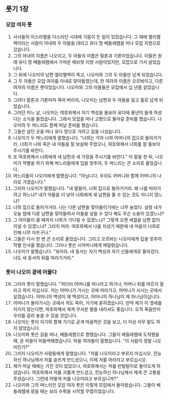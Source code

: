 ## 룻기 1장

### 모압 여자 룻
1. 사사들이 이스라엘을 다스리던 시대에 가뭄이 든 일이 있었습니다. 그 때에 엘리멜렉이라는 사람이 아내와 두 아들을 데리고 유다 땅 베들레헴을 떠나 모압 지방으로 갔습니다.
2. 그의 아내의 이름은 나오미고, 두 아들의 이름은 말론과 기룐이었습니다. 이들은 원래 유다 땅 베들레헴에서 가까운 에브랏 지방 사람이었지만, 모압으로 가서 살았습니다.
3. 그 뒤에 나오미의 남편 엘리멜렉이 죽고, 나오미와 그의 두 아들만 남게 되었습니다.
4. 그 두 아들은 모압 여자를 아내로 맞아들였는데, 한 여자의 이름은 오르바이고, 다른 여자의 이름은 룻이었습니다. 나오미와 그의 아들들은 모압에서 십 년쯤 살았습니다.
5. 그러다 말론과 기룐마저 죽어 버리자, 나오미는 남편과 두 아들을 잃고 홀로 남게 되었습니다.
6. 그러던 어느 날, 나오미는 여호와께서 자기 백성을 돌보아 유다에 풍년이 들게 하셨다는 소식을 들었습니다. 그래서 모압을 떠나 고향으로 돌아갈 준비를 했습니다. 나오미의 두 며느리도 함께 떠날 준비를 했습니다.
7. 그들은 살던 곳을 떠나 유다 땅으로 가려고 길을 나섰습니다.
8. 나오미가 두 며느리에게 말했습니다. "너희는 각자 너희 어머니의 집으로 돌아가거라. 너희가 나와 죽은 내 아들을 잘 보살펴 주었으니, 여호와께서 너희를 잘 돌보아 주시기를 바란다.
9. 또 여호와께서 너희에게 새 남편과 새 가정을 주시기를 바란다." 이 말을 한 뒤, 나오미가 작별을 하기 위해 며느리들에게 입을 맞추자, 두 며느리는 큰 소리로 울었습니다.
10. 며느리들이 나오미에게 말했습니다. "아닙니다. 우리도 어머니와 함께 어머니의 나라로 가겠습니다."
11. 그러자 나오미가 말했습니다. "내 딸들아, 너희 집으로 돌아가거라. 왜 나를 따라가려고 하느냐? 내가 아들을 더 낳아 너희에게 새 남편을 줄 수 있는 것도 아니지 않느냐?
12. 너희 집으로 돌아가거라. 나는 다른 남편을 맞아들이기에는 너무 늙었다. 설령 내가 오늘 밤에 다른 남편을 맞아들여서 아들을 낳을 수 있다 해도 무슨 소용이 있겠느냐?
13. 그 아이들이 클 때까지 너희가 기다릴 수 있겠느냐? 그렇게 오랜 세월을 남편 없이 지낼 수 있겠느냐? 그러지 마라. 여호와께서 나를 치셨기 때문에 내 마음이 너희로 인해 너무 아프구나."
14. 그들은 다시 한 번 큰 소리로 울었습니다. 그리고 오르바는 나오미에게 입을 맞추어 작별 인사를 했습니다. 그러나 룻은 시어머니에게 매달렸습니다.
15. 나오미가 말했습니다. "보아라. 네 동서는 자기 백성과 자기 신들에게로 돌아갔다. 너도 네 동서의 뒤를 따라가거라."
### 룻이 나오미 곁에 머물다
16. 그러자 룻이 말했습니다. "저더러 어머니를 떠나라고 하거나, 어머니 뒤를 따르지 말라고 하지 마십시오. 저는 어머니가 가시는 곳에 따라가고, 어머니가 사시는 곳에서 살겠습니다. 어머니의 백성이 제 백성이고, 어머니의 하나님이 제 하나님이십니다.
17. 어머니가 돌아가시는 곳에서 저도 죽어, 거기에 묻히겠습니다. 만약 제가 이 맹세를 지키지 않는다면, 여호와께서 제게 무서운 벌을 내리셔도 좋습니다. 오직 죽음만이 우리를 갈라 놓을 수 있을 것입니다.
18. 나오미는 룻이 자기와 함께 가기로 굳게 마음먹은 것을 보고, 더 이상 아무 말도 하지 않았습니다.
19. 나오미와 룻은 길을 떠나, 베들레헴으로 향했습니다. 그들이 베들레헴에 도착했을 때, 온 마을이 떠들썩해졌습니다. 마을 여자들이 말했습니다. "이 사람이 정말 나오미인가?"
20. 그러자 나오미가 사람들에게 말했습니다. "저를 나오미라고 부르지 마십시오. 전능하신 하나님께서 저를 슬프게 만드셨으니, 이제 저를 마라라고 부르십시오.
21. 제가 떠날 때에는 가진 것이 많았으나, 여호와께서는 저를 빈털털이로 돌아오게 하셨습니다. 여호와께서 저를 괴롭게 만드셨고, 전능하신 하나님께서 제게 큰 고통을 주셨습니다. 그런데 어떻게 저를 나오미라고 부르십니까?"
22. 나오미와 그의 며느리인 모압 여자 룻은 이렇게 모압에서 돌아왔습니다. 그들이 베들레헴에 왔을 때는 보리 수확을 시작할 무렵이었습니다.
